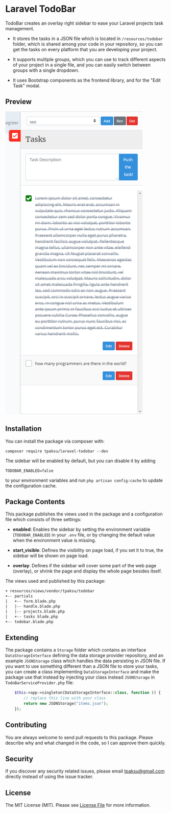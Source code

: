 # Laravel TodoBar

TodoBar creates an overlay right sidebar to ease your Laravel projects task management.

- It stores the tasks in a JSON file which is located in `/resources/todobar` folder, which is shared among your code in your repository, so you can get the tasks on every platform that you are developing your project.

- It supports multiple groups, which you can use to track different aspects of your project in a single file, and you can easily switch between groups with a single dropdown.

- It uses Bootstrap components as the frontend library, and for the "Edit Task" modal.

## Preview
![Preview Image](preview.png)

## Installation
You can install the package via composer with:

```
composer require tpaksu/laravel-todobar --dev
```

The sidebar will be enabled by default, but you can disable it by adding

    TODOBAR_ENABLED=false

to your environment variables and run `php artisan config:cache` to update the configuration cache.


## Package Contents

This package publishes the views used in the package and a configuration file which consists of three settings:

- **enabled**: Enables the sidebar by setting the environment variable (`TODOBAR_ENABLED`) in your `.env` file, or by changing the default value when the environment value is missing.

- **start_visible**: Defines the visibility on page load, if you set it to true, the sidebar will be shown on page load.

- **overlay**: Defines if the sidebar will cover some part of the web page (overlay), or shrink the page and display the whole page besides itself.

The views used and published by this package:

    + resources/views/vendor/tpaksu/todobar
    +-- partials
    |   +-- form.blade.php
    |   |-- handle.blade.php
    |   |-- projects.blade.php
    |   +-- tasks blade.php
    +-- todobar.blade.php

## Extending

The package contains a `Storage` folder which contains an interface `DataStorageInterface` defining the data storage provider repository, and an example `JSONStorage` class which handles the data persisting in JSON file. If you want to use something different than a JSON file to store your tasks, you can create a class implementing `DataStorageInterface` and make the package use that instead by injecting your class instead `JSONStorage` in `TodoBarServiceProvider.php` file:

```php
    $this->app->singleton(DataStorageInterface::class, function () {
        // replace this line with your class
        return new JSONStorage("items.json");
    });
```

## Contributing

You are always welcome to send pull requests to this package. Please describe why and what changed in the code, so I can approve them quickly.

## Security
If you discover any security related issues, please email tpaksu@gmail.com directly instead of using the issue tracker.

## License
The MIT License (MIT). Please see [License File](LICENSE.md) for more information.
